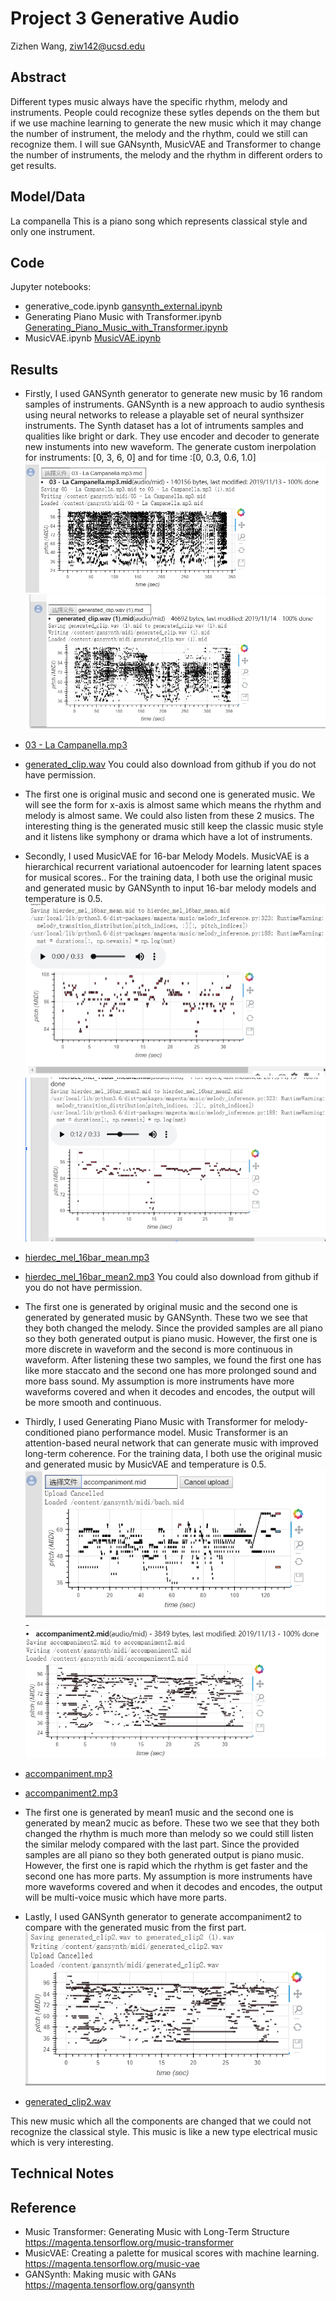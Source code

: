 # Project 3 Generative Audio

Zizhen Wang, ziw142@ucsd.edu



## Abstract

Different types music always have the specific rhythm, melody and instruments. People could recognize these sytles depends on the them but if we use machine learning to generate the new music which it may change the number of instrument, the melody and the rhythm, could we still can recognize them. I will sue GANsynth, MusicVAE and Transformer to change the number of instruments, the melody and the rhythm in different orders to get results.

## Model/Data


La companella
This is a piano song which represents classical style and only one instrument.



## Code
Jupyter notebooks: 
- generative_code.ipynb [gansynth_external.ipynb](https://github.com/ucsd-ml-arts/generative-audio-zizhen-wang/blob/master/gansynth_external.ipynb)
- Generating Piano Music with Transformer.ipynb [Generating_Piano_Music_with_Transformer.ipynb](https://github.com/ucsd-ml-arts/generative-audio-zizhen-wang/blob/master/Generating_Piano_Music_with_Transformer.ipynb)
- MusicVAE.ipynb [MusicVAE.ipynb](https://github.com/ucsd-ml-arts/generative-audio-zizhen-wang/blob/master/MusicVAE.ipynb)

## Results
- Firstly, I used GANSynth generator to generate new music by 16 random samples of instruments. GANSynth is a new approach to audio synthesis using neural networks to release a playable set of neural synthsizer instruments. The Synth dataset has a lot of intruments samples and qualities like bright or dark.  They use encoder and decoder to generate new instuments into new waveform. The generate custom inerpolation for instruments: [0, 3, 6, 0] and for time :[0, 0.3, 0.6, 1.0]
![](https://github.com/ucsd-ml-arts/generative-audio-zizhen-wang/blob/master/01.jpg) ![](https://github.com/ucsd-ml-arts/generative-audio-zizhen-wang/blob/master/02.jpg)
- [03 - La Campanella.mp3](https://www.driveplayer.com/#fileIds=1uJ7OjY9J_JI7a-0ljdvY03kuDINwl8_7&userId={userId})
- [generated_clip.wav](https://www.driveplayer.com/#fileIds=1wes7C-NwRwIrbI1a45EJgnVIOejcnAdv&userId={userId}) You could also download from github if you do not have permission.
- The first one is original music and second one is generated music. We will see the form for x-axis is almost same which means the rhythm and melody is almost same. We could also listen from these 2 musics. The interesting thing is the generated music still keep the classic music style and it listens like symphony or drama which have a lot of instruments.

- Secondly, I used MusicVAE for 16-bar Melody Models. MusicVAE is a hierarchical recurrent variational autoencoder for learning latent spaces for musical scores.. For the training data, I both use the original music and generated music by GANSynth to input 16-bar melody models and temperature is 0.5.
![](https://github.com/ucsd-ml-arts/generative-audio-zizhen-wang/blob/master/03.jpg) ![](https://github.com/ucsd-ml-arts/generative-audio-zizhen-wang/blob/master/04.jpg)
- [hierdec_mel_16bar_mean.mp3](https://www.driveplayer.com/#fileIds=1RWU81FDX85-TUaEZ3KXS5KQJ0IAsuJro&userId={userId})
- [hierdec_mel_16bar_mean2.mp3](https://www.driveplayer.com/#fileIds=1RqNkG644XDAfcey46_jTpsk7ekVPqLod&userId=104858041665593101824)  You could also download from github if you do not have permission.
- The first one is generated by original music and the second one is generated by generated music by GANSynth. These two we see that they both changed the melody. Since the provided samples are all piano so they both generated output is piano music. However, the first one is more discrete in waveform and the second is more continuous in waveform. After listening these two samples, we found the first one has like more staccato and the second one has more prolonged sound and more bass sound. My assumption is more instruments have more waveforms covered and when it decodes and encodes, the output will be more smooth and continuous.


- Thirdly, I used Generating Piano Music with Transformer for melody-conditioned piano performance model. Music Transformer is an attention-based neural network that can generate music with improved long-term coherence. For the training data, I both use the original music and generated music by MusicVAE and temperature is 0.5.
![](https://github.com/ucsd-ml-arts/generative-audio-zizhen-wang/blob/master/05.jpg) -![](https://github.com/ucsd-ml-arts/generative-audio-zizhen-wang/blob/master/06.jpg)
- [accompaniment.mp3](https://www.driveplayer.com/#fileIds=1Yh0O-HFq4Ui8o9R72_1-ppnbubb_0AfP&userId=104858041665593101824)
- [accompaniment2.mp3](https://www.driveplayer.com/#fileIds=1zYI-0k0NzUsWcf7XqOkVG3aAjngXQp8j&userId=104858041665593101824)

- The first one is generated by mean1 music and the second one is generated by mean2 mucic as before. These two we see that they both changed the rhythm is much more than melody so we could still listen the similar melody compared with the last part. Since the provided samples are all piano so they both generated output is piano music. However, the first one is rapid which the rhythm is get faster and the second one has more parts. My assumption is more instruments have more waveforms covered and when it decodes and encodes, the output will be multi-voice music which have more parts.

- Lastly, I used GANSynth generator to generate accompaniment2 to compare with the generated music from the first part.
![](https://github.com/ucsd-ml-arts/generative-audio-zizhen-wang/blob/master/07.jpg)
- [generated_clip2.wav](https://www.driveplayer.com/#fileIds=1aV2jFeEvVJtTPUv3nJKUmaIJ90gAJYdW&userId=104858041665593101824)

This new music which all the components are changed that we could not recognize the classical style. This music is like a new type electrical music which is very interesting.

## Technical Notes



## Reference
- Music Transformer: Generating Music with Long-Term Structure
https://magenta.tensorflow.org/music-transformer
- MusicVAE: Creating a palette for musical scores with machine learning.
https://magenta.tensorflow.org/music-vae
- GANSynth: Making music with GANs
https://magenta.tensorflow.org/gansynth
